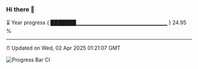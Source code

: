 ### Hi there 👋

⏳ Year progress { ███████▁▁▁▁▁▁▁▁▁▁▁▁▁▁▁▁▁▁▁▁▁▁▁ } 24.95 %

---

⏰ Updated on Wed, 02 Apr 2025 01:21:07 GMT

![Progress Bar CI](https://github.com/JuvenileQ/Progress-Bar-CI/workflows/main/badge.svg)
